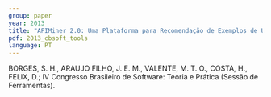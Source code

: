 ```yaml
---
group: paper
year: 2013
title: "APIMiner 2.0: Uma Plataforma para Recomendação de Exemplos de Uso de APIs Baseados em Padrões de Uso"
pdf: 2013_cbsoft_tools
language: PT
---
```


BORGES, S. H., ARAUJO FILHO, J. E. M., VALENTE, M. T. O., COSTA, H., FELIX, D.; IV Congresso Brasileiro de Software: Teoria e Prática (Sessão de Ferramentas).
